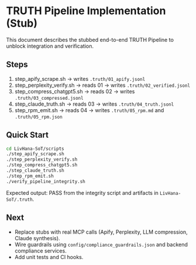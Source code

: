 # TRUTH Pipeline Implementation (Stub)

This document describes the stubbed end-to-end TRUTH Pipeline to unblock integration and verification.

## Steps

1. step_apify_scrape.sh → writes `.truth/01_apify.jsonl`
2. step_perplexity_verify.sh → reads 01 → writes `.truth/02_verified.jsonl`
3. step_compress_chatgpt5.sh → reads 02 → writes `.truth/03_compressed.jsonl`
4. step_claude_truth.sh → reads 03 → writes `.truth/04_truth.jsonl`
5. step_rpm_emit.sh → reads 04 → writes `.truth/05_rpm.md` and `.truth/05_rpm.json`

## Quick Start

```bash
cd LivHana-SoT/scripts
./step_apify_scrape.sh
./step_perplexity_verify.sh
./step_compress_chatgpt5.sh
./step_claude_truth.sh
./step_rpm_emit.sh
./verify_pipeline_integrity.sh
```

Expected output: PASS from the integrity script and artifacts in `LivHana-SoT/.truth`.

## Next

- Replace stubs with real MCP calls (Apify, Perplexity, LLM compression, Claude synthesis).
- Wire guardrails using `config/compliance_guardrails.json` and backend compliance services.
- Add unit tests and CI hooks.
